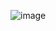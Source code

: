 ![image](https://github.com/danissimoae/AoCSaN-Sem4/assets/118019309/012515bb-bcf8-4be2-82b3-980547a8be6c)

